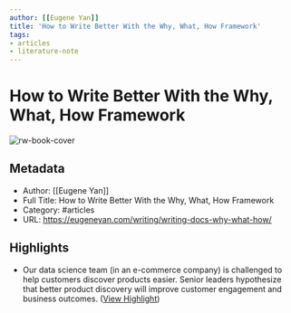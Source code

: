 ```yaml
---
author: [[Eugene Yan]]
title: 'How to Write Better With the Why, What, How Framework'
tags: 
- articles
- literature-note
---
```

# How to Write Better With the Why, What, How Framework

![rw-book-cover](https://eugeneyan.com/assets/og_image/writing-docs.jpg)

## Metadata
- Author: [[Eugene Yan]]
- Full Title: How to Write Better With the Why, What, How Framework
- Category: #articles
- URL: https://eugeneyan.com/writing/writing-docs-why-what-how/

## Highlights
- Our data science team (in an e-commerce company) is challenged to help customers discover products easier. Senior leaders hypothesize that better product discovery will improve customer engagement and business outcomes. ([View Highlight](https://read.readwise.io/read/01gr9wd4e4d6jb7k5791vz1mmj))
